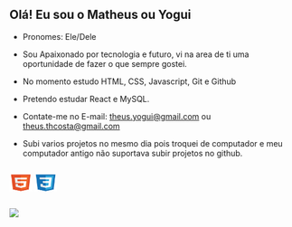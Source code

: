 ## Olá! Eu sou o Matheus ou Yogui

- Pronomes: Ele/Dele

- Sou Apaixonado por tecnologia e futuro, vi na area de ti uma oportunidade de fazer o que sempre gostei.

- No momento estudo HTML, CSS, Javascript, Git e Github

- Pretendo estudar React e MySQL.

- Contate-me no E-mail: theus.yogui@gmail.com ou theus.thcosta@gmail.com

- Subi varios projetos no mesmo dia pois troquei de computador e meu computador antigo não suportava subir projetos no github.

##

<div> 

<img align="center" alt="Rafa-HTML" height="30" width="40" src="https://raw.githubusercontent.com/devicons/devicon/master/icons/html5/html5-original.svg">
<img align="center" alt="Rafa-CSS" height="30" width="40" src="https://raw.githubusercontent.com/devicons/devicon/master/icons/css3/css3-original.svg">

</div>

##

<div>

<a href="https://www.linkedin.com/in/matheuscostayg/" target="_blank"><img src="https://img.shields.io/badge/-LinkedIn-%230077B5?style=for-the-badge&logo=linkedin&logoColor=white" target="_blank"></a> 


